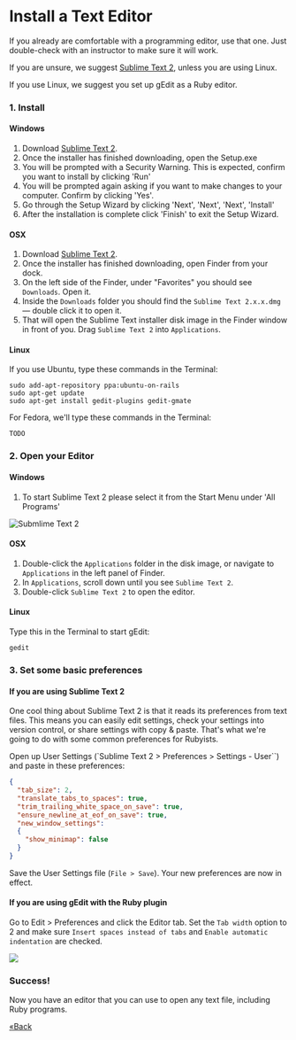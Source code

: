 # Install a Text Editor

If you already are comfortable with a programming editor, use that one. Just double-check with an instructor to make 
sure it will work.  

If you are unsure, we suggest [Sublime Text 2](http://www.sublimetext.com/2), unless you are using Linux.

If you use Linux, we suggest you set up gEdit as a Ruby editor.  


### 1. Install 

#### Windows
1. Download [Sublime Text 2](http://www.sublimetext.com/2).
1. Once the installer has finished downloading, open the Setup.exe
1. You will be prompted with a Security Warning. This is expected,
   confirm you want to install by clicking 'Run'
1. You will be prompted again asking if you want to make changes to your
   computer. Confirm by clicking 'Yes'.
1. Go through the Setup Wizard by clicking 'Next', 'Next', 'Next',
   'Install'
1. After the installation is complete click 'Finish' to exit the Setup
   Wizard.

#### OSX

1. Download [Sublime Text 2](http://www.sublimetext.com/2). 
1. Once the installer has finished downloading, open Finder from your dock.  
1. On the left side of the Finder, under "Favorites" you should see `Downloads`. Open it.  
1. Inside the `Downloads` folder you should find the `Sublime Text 2.x.x.dmg` — double click it to open it.  
1. That will open the Sublime Text installer disk image in the Finder window in front of you. Drag `Sublime Text 2` into 
`Applications`.

#### Linux


If you use Ubuntu, type these commands in the Terminal:

```text
sudo add-apt-repository ppa:ubuntu-on-rails
sudo apt-get update
sudo apt-get install gedit-plugins gedit-gmate
```

For Fedora, we'll type these commands in the Terminal:

```text
TODO
```

### 2. Open your Editor

#### Windows

1. To start Sublime Text 2 please select it from the Start Menu under
   'All Programs'

![Submlime Text 2](/images/installfest/sublime2.png)

#### OSX

1. Double-click the `Applications` folder in the disk image, or navigate to `Applications` in the left panel of 
Finder.  
1. In `Applications`, scroll down until you see `Sublime Text 2`.
1. Double-click `Sublime Text 2` to open the editor.

#### Linux

Type this in the Terminal to start gEdit:

```text
gedit
```


### 3. Set some basic preferences

#### If you are using Sublime Text 2

One cool thing about Sublime Text 2 is that it reads its preferences from text files. This means you can easily
edit settings, check your settings into version control, or share settings with copy & paste. That's what we're going to 
do with some common preferences for Rubyists.

Open up User Settings (`Sublime Text 2 > Preferences > Settings - User``) and paste in these preferences:

```json
{
  "tab_size": 2,
  "translate_tabs_to_spaces": true,
  "trim_trailing_white_space_on_save": true,
  "ensure_newline_at_eof_on_save": true,
  "new_window_settings":
  {
    "show_minimap": false
  }
}
```

Save the User Settings file (`File > Save`). Your new preferences are now in effect.

#### If you are using gEdit with the Ruby plugin

Go to Edit > Preferences and click the Editor tab. Set the `Tab width`
option to 2 and make sure `Insert spaces instead of tabs` and `Enable
automatic indentation` are checked.

![](/images/gedit-pref.png)

### Success!

Now you have an editor that you can use to open any text file, including Ruby programs.


[«Back](/ruby_from_scratch)
